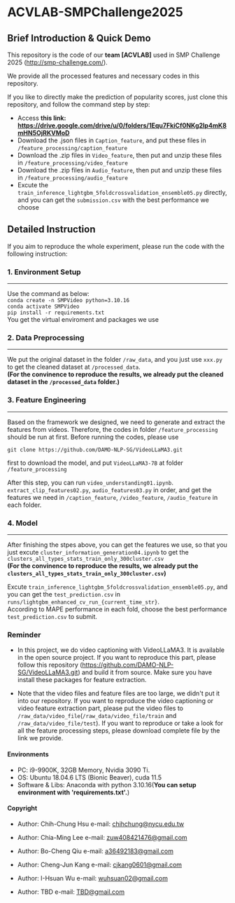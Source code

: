 # ACVLAB-SMPChallenge2025


## Brief Introduction & Quick Demo

This repository is the code of our **team [ACVLAB]** used in SMP Challenge 2025 (http://smp-challenge.com/).

We provide all the processed features and necessary codes in this repository.

If you like to directly make the prediction of popularity scores, just clone this repository, and follow the command step by step:  
- Access **this link: https://drive.google.com/drive/u/0/folders/1Equ7FkiCf0NKg2lp4mK8mHN5OjRKVMoD**
- Download the .json files in `Caption_feature`, and put these files in `/feature_processing/caption_feature`
- Download the .zip files in `Video_feature`, then put and unzip these files in `/feature_processing/video_feature`
- Download the .zip files in `Audio_feature`, then put and unzip these files in `/feature_processing/audio_feature`
- Excute the `train_inference_lightgbm_5foldcrossvalidation_ensemble05.py` directly, and you can get the `submission.csv` with the best performance we choose

## Detailed Instruction

If you aim to reproduce the whole experiment, please run the code with the following instruction:

### 1. Environment Setup
---
Use the command as below:  
`conda create -n SMPVideo python=3.10.16`  
`conda activate SMPVideo`  
`pip install -r requirements.txt`  
You get the virtual enviroment and packages we use


### 2. Data Preprocessing
---
We put the original dataset in the folder `/raw_data`, and you just use `xxx.py` to get the cleaned dataset at `/processed_data`.  
**(For the convinence to reproduce the results, we already put the cleaned dataset in the  `/processed_data` folder.)**

### 3. Feature Engineering
---
Based on the framework we designed, we need to generate and extract the features from videos. Therefore, the codes in folder `/feature_processing` should be run at first. Before running the codes, please use 

`git clone https://github.com/DAMO-NLP-SG/VideoLLaMA3.git`  

first to download the model, and put `VideoLLaMA3-7B` at folder `/feature_processing`  

After this step, you can run `video_understanding01.ipynb`. `extract_clip_features02.py`, `audio_features03.py` in order, and get the features we need in `/caption_feature`, `/video_feature`, `/audio_feature` in each folder.


### 4. Model
---
After finishing the stpes above, you can get the features we use, so that you just excute `cluster_information_generation04.ipynb` to get the `clusters_all_types_stats_train_only_300cluster.csv`  
**(For the convinence to reproduce the results, we already put the `clusters_all_types_stats_train_only_300cluster.csv`)**  

Excute `train_inference_lightgbm_5foldcrossvalidation_ensemble05.py`, and you can get the `test_prediction.csv` in `runs/lightgbm_enhanced_cv_run_{current_time_str}`.  
According to MAPE performance in each fold, choose the best performance `test_prediction.csv` to submit.  

### Reminder

- In this project, we do video captioning with VideoLLaMA3. It is available in the open source project. If you want to reproduce this part, please follow this repository (https://github.com/DAMO-NLP-SG/VideoLLaMA3.git) and build it from source. Make sure you have install these packages for feature extraction.

- Note that the video files and feature files are too large, we didn't put it into our repository. If you want to reproduce the video captioning or video feature extraction part, please put the video files to `/raw_data/video_file`(`/raw_data/video_file/train` and `/raw_data/video_file/test`). If you want to reproduce or take a look for all the feature processing steps, please download complete file by the link we provide.

#### Environments
- PC: i9-9900K, 32GB Memory, Nvidia 3090 Ti.
- OS: Ubuntu 18.04.6 LTS (Bionic Beaver), cuda 11.5
- Software & Libs: Anaconda with python 3.10.16(**You can setup environment with 'requirements.txt'.**)

#### Copyright
- Author: Chih-Chung Hsu
e-mail: chihchung@nycu.edu.tw

- Author: Chia-Ming Lee
e-mail: zuw408421476@gmail.com

- Author: Bo-Cheng Qiu
e-mail: a36492183@gmail.com

- Author: Cheng-Jun Kang
e-mail: cjkang0601@gmail.com

- Author: I-Hsuan Wu
e-mail: wuhsuan02@gmail.com

- Author: TBD
e-mail: TBD@gmail.com
